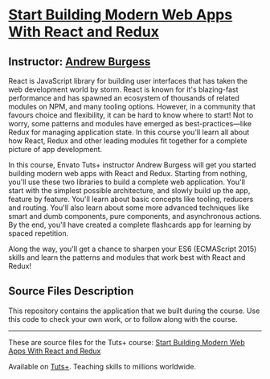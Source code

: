 # [Start Building Modern Web Apps With React and Redux][published url]
## Instructor: [Andrew Burgess][instructor url]


React is JavaScript library for building user interfaces that has taken the web development world by storm. React is known for it's blazing-fast performance and has spawned an ecosystem of thousands of related modules on NPM, and many tooling options. However, in a community that favours choice and flexibility, it can be hard to know where to start! Not to worry, some patterns and modules have emerged as best-practices—like Redux for managing application state. In this course you'll learn all about how React, Redux and other leading modules fit together for a complete picture of app development.

In this course, Envato Tuts+ instructor Andrew Burgess will get you started building modern web apps with React and Redux. Starting from nothing, you'll use these two libraries to build a complete web application. You'll start with the simplest possible architecture, and slowly build up the app, feature by feature. You'll learn about basic concepts like tooling, reducers and routing. You'll also learn about some more advanced techniques like smart and dumb components, pure components, and asynchronous actions. By the end, you'll have created a complete flashcards app for learning by spaced repetition. 

Along the way, you'll get a chance to sharpen your ES6 (ECMAScript 2015) skills and learn the patterns and modules that work best with React and Redux!


## Source Files Description


This repository contains the application that we built during the course. Use this code to check your own work, or to follow along with the course.

------

These are source files for the Tuts+ course: [Start Building Modern Web Apps With React and Redux][published url]

Available on [Tuts+](https://tutsplus.com). Teaching skills to millions worldwide.

[published url]: https://code.tutsplus.com/courses/start-building-modern-web-apps-with-react-and-redux
[instructor url]: https://tutsplus.com/authors/andrew-burgess

